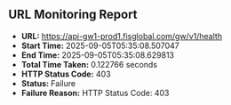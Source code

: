 ## URL Monitoring Report

- **URL:** https://api-gw1-prod1.fisglobal.com/gw/v1/health
- **Start Time:** 2025-09-05T05:35:08.507047
- **End Time:** 2025-09-05T05:35:08.629813
- **Total Time Taken:** 0.122766 seconds
- **HTTP Status Code:** 403
- **Status:** Failure
- **Failure Reason:** HTTP Status Code: 403

